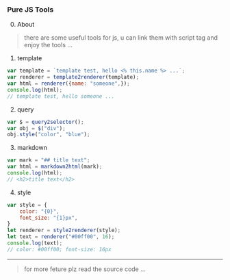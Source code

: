 ### Pure JS Tools

0. About

> there are some useful tools for js, u can link them with script tag and enjoy the tools ...

1. template

```javascript
var template = `template test, hello <% this.name %> ...`;
var renderer = template2renderer(template);
var html = renderer({name: "someone",});
console.log(html);
// template test, hello someone ...
```

2. query

```javascript
var $ = query2selector();
var obj = $("div");
obj.style("color", "blue");
```

3. markdown

```javascript
var mark = "## title text";
var html = markdown2html(mark);
console.log(html);
// <h2>title text</h2>
```

4. style

```javascript
var style = {
    color: "{0}",
    font_size: "{1}px",
}
let renderer = style2renderer(style);
let text = renderer("#00ff00", 16);
console.log(text);
// color: #00ff00; font-size: 16px
```

---

> for more feture plz read the source code ...
